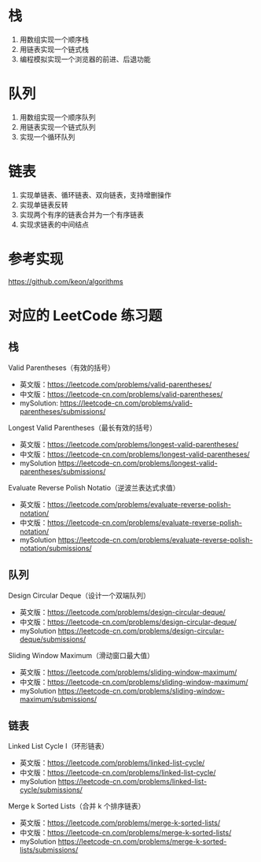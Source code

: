 # 栈
1. 用数组实现一个顺序栈
2. 用链表实现一个链式栈
3. 编程模拟实现一个浏览器的前进、后退功能
# 队列
1. 用数组实现一个顺序队列
2. 用链表实现一个链式队列
3. 实现一个循环队列
# 链表
1. 实现单链表、循环链表、双向链表，支持增删操作
2. 实现单链表反转
3. 实现两个有序的链表合并为一个有序链表
4. 实现求链表的中间结点

# 参考实现
https://github.com/keon/algorithms


# 对应的 LeetCode 练习题
## 栈
Valid Parentheses（有效的括号）
- 英文版：https://leetcode.com/problems/valid-parentheses/
- 中文版：https://leetcode-cn.com/problems/valid-parentheses/
- mySolution: https://leetcode-cn.com/problems/valid-parentheses/submissions/

Longest Valid Parentheses（最长有效的括号）
- 英文版：https://leetcode.com/problems/longest-valid-parentheses/
- 中文版：https://leetcode-cn.com/problems/longest-valid-parentheses/
- mySolution https://leetcode-cn.com/problems/longest-valid-parentheses/submissions/

Evaluate Reverse Polish Notatio（逆波兰表达式求值）
- 英文版：https://leetcode.com/problems/evaluate-reverse-polish-notation/
- 中文版：https://leetcode-cn.com/problems/evaluate-reverse-polish-notation/
- mySolution https://leetcode-cn.com/problems/evaluate-reverse-polish-notation/submissions/

## 队列
Design Circular Deque（设计一个双端队列）
- 英文版：https://leetcode.com/problems/design-circular-deque/
- 中文版：https://leetcode-cn.com/problems/design-circular-deque/
- mySolution https://leetcode-cn.com/problems/design-circular-deque/submissions/

Sliding Window Maximum（滑动窗口最大值）
- 英文版：https://leetcode.com/problems/sliding-window-maximum/
- 中文版：https://leetcode-cn.com/problems/sliding-window-maximum/
- mySolution https://leetcode-cn.com/problems/sliding-window-maximum/submissions/

## 链表
Linked List Cycle I（环形链表）
- 英文版：https://leetcode.com/problems/linked-list-cycle/
- 中文版：https://leetcode-cn.com/problems/linked-list-cycle/
- mySolution https://leetcode-cn.com/problems/linked-list-cycle/submissions/

Merge k Sorted Lists（合并 k 个排序链表）
- 英文版：https://leetcode.com/problems/merge-k-sorted-lists/
- 中文版：https://leetcode-cn.com/problems/merge-k-sorted-lists/
- mySolution https://leetcode-cn.com/problems/merge-k-sorted-lists/submissions/